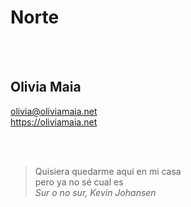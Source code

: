 # Norte


<br /><br />


## Olivia Maia

olivia@oliviamaia.net  
<https://oliviamaia.net>


<br /><br />
 

> Quisiera quedarme aquí en mi casa  
> pero ya no sé cual es  
> _Sur o no sur, Kevin Johansen_
